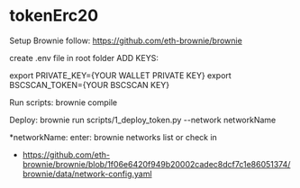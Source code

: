 # tokenErc20

Setup Brownie follow: 
https://github.com/eth-brownie/brownie


create .env file in root folder
ADD KEYS:

export PRIVATE_KEY={YOUR WALLET PRIVATE KEY}
export BSCSCAN_TOKEN={YOUR BSCSCAN KEY}

Run scripts: 
brownie compile

Deploy:
brownie run scripts/1_deploy_token.py --network networkName


*networkName:
enter: brownie networks list
or check in
 - https://github.com/eth-brownie/brownie/blob/1f06e6420f949b20002cadec8dcf7c1e86051374/brownie/data/network-config.yaml